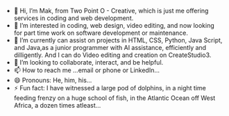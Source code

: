 - 👋 Hi, I’m Mak, from Two Point O - Creative, which is just me offering services in coding and web development.
- 👀 I’m interested in coding, web design, video editing, and now looking for part time work on software development or maintenance.
- 🌱 I’m currently can assist on projects in HTML, CSS, Python, Java Script, and Java,as a junior programmer with AI assistance, efficiently and dilligently.  And I can do Video editing and creation on CreateStudio3.
- 💞️ I’m looking to collaborate, interact, and be helpful.
- 📫 How to reach me ...email or phone or LinkedIn...
- 😄 Pronouns: He, him, his...
- ⚡ Fun fact: I have witnessed a large pod of dolphins, in a night time feeding frenzy on a huge school of fish, in the Atlantic Ocean off West Africa, a dozen times atleast...

<!---
MakWigglz/MakWigglz is a ✨ special ✨ repository because its `README.md` (this file) appears on your GitHub profile.
You can click the Preview link to take a look at your changes.
--->
